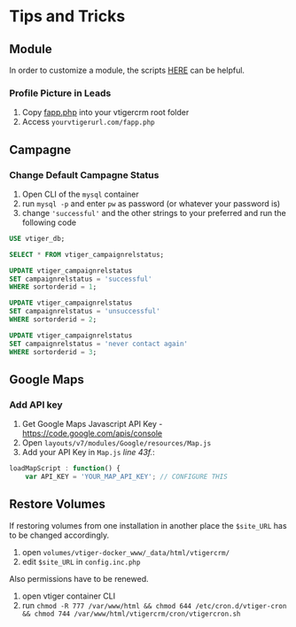 # Tips and Tricks

## Module

In order to customize a module, the scripts [HERE](scripts) can be helpful.

### Profile Picture in Leads

1. Copy [fapp.php](scripts/fapp.php) into your vtigercrm root folder
2. Access `yourvtigerurl.com/fapp.php`

## Campagne

### Change Default Campagne Status

1. Open CLI of the `mysql` container
2. run `mysql -p` and enter `pw` as password (or whatever your password is)
3. change `'successful'` and the other strings to your preferred and run the following code
```SQL
USE vtiger_db;

SELECT * FROM vtiger_campaignrelstatus;

UPDATE vtiger_campaignrelstatus
SET campaignrelstatus = 'successful'
WHERE sortorderid = 1;

UPDATE vtiger_campaignrelstatus
SET campaignrelstatus = 'unsuccessful'
WHERE sortorderid = 2;

UPDATE vtiger_campaignrelstatus
SET campaignrelstatus = 'never contact again'
WHERE sortorderid = 3;
```

## Google Maps

### Add API key
1. Get Google Maps Javascript API Key - https://code.google.com/apis/console
2. Open `layouts/v7/modules/Google/resources/Map.js`
3. Add your API Key in `Map.js` *line 43f.*:

```javascript
loadMapScript : function() {
    var API_KEY = 'YOUR_MAP_API_KEY'; // CONFIGURE THIS 
```

## Restore Volumes

If restoring volumes from one installation in another place the `$site_URL` has to be changed accordingly.

1. open `volumes/vtiger-docker_www/_data/html/vtigercrm/`
2. edit `$site_URL` in `config.inc.php`

Also permissions have to be renewed.

1. open vtiger container CLI
2. run `chmod -R 777 /var/www/html && chmod 644 /etc/cron.d/vtiger-cron && chmod 744 /var/www/html/vtigercrm/cron/vtigercron.sh`
